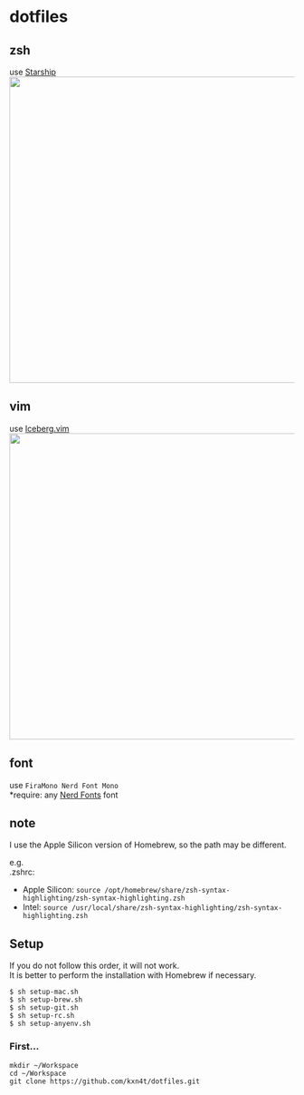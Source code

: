 # dotfiles
## zsh
use [Starship](https://starship.rs/)  
<img src="https://user-images.githubusercontent.com/20788898/108704994-12500680-7550-11eb-8606-00e569985e64.png" width="540px">

## vim
use [Iceberg.vim](https://cocopon.github.io/iceberg.vim/)  
<img src="https://user-images.githubusercontent.com/20788898/108704477-6c040100-754f-11eb-9947-05d45b0714a7.png" width="540px">

## font
use `FiraMono Nerd Font Mono`  
*require: any [Nerd Fonts](https://www.nerdfonts.com/) font

## note
I use the Apple Silicon version of Homebrew, so the path may be different.

e.g.  
.zshrc:
- Apple Silicon: `source /opt/homebrew/share/zsh-syntax-highlighting/zsh-syntax-highlighting.zsh`
- Intel: `source /usr/local/share/zsh-syntax-highlighting/zsh-syntax-highlighting.zsh`


## Setup
If you do not follow this order, it will not work.  
It is better to perform the installation with Homebrew if necessary.
```
$ sh setup-mac.sh
$ sh setup-brew.sh
$ sh setup-git.sh
$ sh setup-rc.sh
$ sh setup-anyenv.sh
```
### First...
```
mkdir ~/Workspace
cd ~/Workspace
git clone https://github.com/kxn4t/dotfiles.git
```
